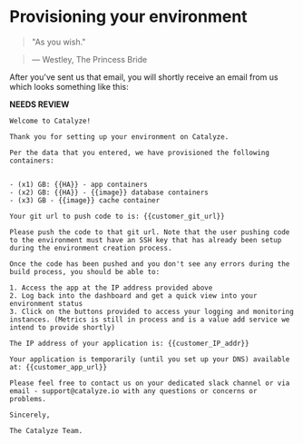 # Provisioning your environment

> "As you wish." 

> — Westley, The Princess Bride

After you've sent us that email, you will shortly receive an email from us which looks something like this:

**NEEDS REVIEW**


````
Welcome to Catalyze!

Thank you for setting up your environment on Catalyze. 

Per the data that you entered, we have provisioned the following containers:


- (x1) GB: {{HA}} - app containers
- (x2) GB: {{HA}} - {{image}} database containers
- (x3) GB - {{image}} cache container

Your git url to push code to is: {{customer_git_url}}

Please push the code to that git url. Note that the user pushing code to the environment must have an SSH key that has already been setup during the environment creation process.

Once the code has been pushed and you don't see any errors during the build process, you should be able to:

1. Access the app at the IP address provided above
2. Log back into the dashboard and get a quick view into your environment status
3. Click on the buttons provided to access your logging and monitoring instances. (Metrics is still in process and is a value add service we intend to provide shortly)

The IP address of your application is: {{customer_IP_addr}}

Your application is temporarily (until you set up your DNS) available at: {{customer_app_url}}

Please feel free to contact us on your dedicated slack channel or via email - support@catalyze.io with any questions or concerns or problems. 

Sincerely,

The Catalyze Team.

````


